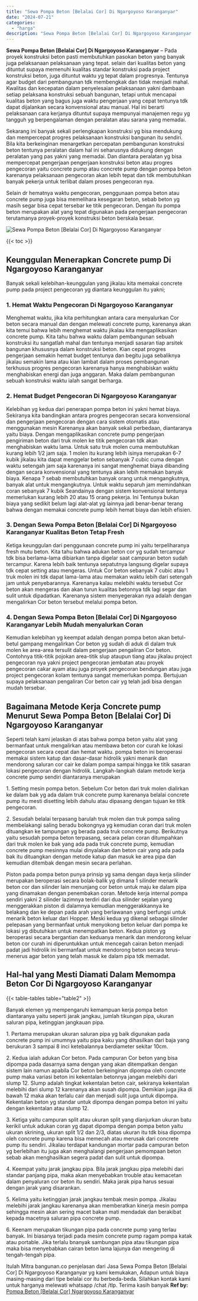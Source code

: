 ```yaml
---
title: "Sewa Pompa Beton [Belalai Cor] Di Ngargoyoso Karanganyar"
date: "2024-07-21"
categories: 
  - "harga"
description: "Sewa Pompa Beton [Belalai Cor] Di Ngargoyoso Karanganyar. Itulah Mitra bangunan.co penjelasan dari Jasa Sewa Pompa Beton [Belalai Cor] Di Ngargoyoso Karang..."
---
```


**Sewa Pompa Beton \[Belalai Cor\] Di Ngargoyoso Karanganyar** – Pada proyek konstruksi beton pasti membutuhkan pasokan beton yang banyak juga pelaksanaan pelaksanaan yang tepat. selain dari kualitas beton yang dituntut supaya memenuhi kualitas standar konstruksi pada project konstruksi beton, juga dituntut waktu yg tepat dalam progresnya. Tentunya agar budget dari pembangunan tdk membengkak dan tidak menjadi mahal. Kwalitas dan kecepatan dalam penyelesaian pelaksanaan yakni dambaan setiap pelaksana konstruksi sebuah bangunan, tetapi untuk mencapai kualitas beton yang bagus juga waktu pengerjaan yang cepat tentunya tdk dapat dijalankan secara konvensional atau manual. Hal ini berarti pelaksanaan cara kerjanya dituntut supaya mempunyai manajemen regu yg tangguh yg berpengalaman dengan peralatan atau sarana yang memadai.

Sekarang ini banyak sekali perlengkapan konstruksi yg bisa mendukung dan mempercepat progres pelaksanaan konstruksi bangunan itu sendiri. Bila kita berkeinginan menargetkan percepatan pembangunan konstruksi beton tentunya peralatan dalam hal ini seharusnya didukung dengan peralatan yang pas yakni yang memadai. Dan diantara peralatan yg bisa mempercepat pengerjaan pengerjaan konstruksi beton atau progres pengecoran yaitu concrete pump atau concrete pump dengan pompa beton karenanya pelaksanaan pengecoran akan lebih tepat dan tdk membutuhkan banyak pekerja untuk terlibat dalam proses pengecoran nya.

Selain dr hematnya waktu pengecoran, penggunaan pompa beton atau concrete pump juga bisa memelihara kesegaran beton, sebab beton yg masih segar bisa cepat tersebar ke titik pengecoran. Dengan itu pompa beton merupakan alat yang tepat digunakan pada pengerjaan pengecoran terutamanya proyek-proyek konstruksi beton berskala besar.

![Sewa Pompa Beton [Belalai Cor] Di Ngargoyoso Karanganyar](/images/sewa-concrete-pump-38.png)

{{< toc >}}

## Keunggulan Menerapkan Concrete pump Di Ngargoyoso Karanganyar

Banyak sekali kelebihan-keunggulan yang jikalau kita memakai concrete pump pada project pengecoran yg diantara keunggulan itu yakni;

### 1\. Hemat Waktu Pengecoran Di Ngargoyoso Karanganyar

Menghemat waktu, jika kita perhitungkan antara cara menyalurkan Cor beton secara manual dan dengan melewati concrete pump, karenanya akan kita temui bahwa lebih menghemat waktu jikalau kita mengaplikasikan concrete pump. Kita tahu bahwa waktu dalam pembangunan sebuah konstruksi itu sangatlah mahal dan tentunya menjadi sasaran tiap arsitek bangunan khususnya dalam konstruksi beton. Kian cepat progres pengerjaan semakin hemat budget tentunya dan begitu juga sebaliknya jikalau semakin lama atau kian lambat dalam proses pembangunan terkhusus progres pengecoran karenanya hanya menghabiskan waktu menghabiskan energi dan juga anggaran. Maka dalam pembangunan sebuah konstruksi waktu ialah sangat berharga.

### 2\. Hemat Budget Pengecoran Di Ngargoyoso Karanganyar

Kelebihan yg kedua dari penerapan pompa beton ini yakni hemat biaya. Sekiranya kita bandingkan antara progres pengecoran secara konvensional dan pengerjaan pengecoran dengan cara sistem otomatis atau menggunakan mesin Karenanya akan banyak sekali perbedaan, diantaranya yaitu biaya. Dengan mengaplikasikan concrete pump pengerjaan pengiriman beton dari truk molen ke titik pengecoran tdk akan menghabiskan waktu lama. Untuk satu truk molen cuma membutuhkan kurang lebih 1/2 jam saja. 1 molen itu kurang lebih isinya merupakan 6-7 kubik jikalau kita dapat menggelar beton sebanyak 7 cubic cuma dengan waktu setengah jam saja karenanya ini sangat menghemat biaya dibanding dengan secara konvensional yang tentunya akan lebih memakan banyak biaya. Kenapa ? sebab membutuhkan banyak orang untuk mengangkutnya, banyak alat untuk mengangkutnya. Untuk waktu separuh jam memindahkan coran sebanyak 7 kubik Seandainya dengan sistem konvensional tentunya memerlukan kurang lebih 20 atau 15 orang pekerja. Ini Tentunya bukan biaya yang sedikit belum lagi alat-alat yg lainnya jadi benar-benar terang bahwa dengan memakai concrete pump lebih hemat biaya dan lebih efisien.

### 3\. Dengan Sewa Pompa Beton \[Belalai Cor\] Di Ngargoyoso Karanganyar Kualitas Beton Tetap Fresh

Ketiga keunggulan dari penggunaan concrete pump ini yaitu terpeliharanya fresh mutu beton. Kita tahu bahwa adukan beton cor yg sudah tercampur tdk bisa berlama-lama dibiarkan tanpa digelar saat campuran beton sudah tercampur. Karena lebih baik tentunya sepatutnya langsung digelar supaya tdk cepat setting atau mengeras. Untuk Cor beton sebanyak 7 cubic atau 1 truk molen ini tdk dapat lama-lama atau memakan waktu lebih dari setengah jam untuk penyebarannya. Karenanya kalau melebihi waktu tersebut Cor beton akan mengeras dan akan turun kualitas betonnya tdk lagi segar dan sulit untuk dipadatkan. Karenanya sistem menyegerakan nya adalah dengan mengalirkan Cor beton tersebut melalui pompa beton.

### 4\. Dengan Sewa Pompa Beton \[Belalai Cor\] Di Ngargoyoso Karanganyar Lebih Mudah menyalurkan Coran

Kemudian kelebihan yg keempat adalah dengan pompa beton akan betul-betul gampang mengalirkan Cor beton yg sudah di aduk di dalam truk molen ke area-area tersulit dalam pengerjaan pengaliran Cor beton. Contohnya titik-titik pojokan area-titik slup ataupun tiang atau jikalau project pengecoran nya yakni project pengecoran jembatan atau proyek pengecoran cakar ayam atau juga proyek pengecoran bendungan atau juga project pengecoran kolam tentunya sangat memerlukan pompa. Bertujuan supaya pelaksanaan pengaliran Cor beton cair yg telah jadi bisa dengan mudah tersebar.

## Bagaimana Metode Kerja Concrete pump Menurut Sewa Pompa Beton \[Belalai Cor\] Di Ngargoyoso Karanganyar

Seperti telah kami jelaskan di atas bahwa pompa beton yaitu alat yang bermanfaat untuk mengalirkan atau membawa beton cor curah ke lokasi pengecoran secara cepat dan hemat waktu. pompa beton ini beroperasi memakai sistem katup dan dasar-dasar hidrolik yakni menarik dan mendorong saluran cor cair ke dalam pompa sampai hingga ke titik sasaran lokasi pengecoran dengan hidrolik. Langkah-langkah dalam metode kerja concrete pump sendiri diantaranya merupakan

1\. Setting mesin pompa beton. Sebelum Cor beton dari truk molen dialirkan ke dalam bak yg ada dalam truk concrete pump karenanya belalai concrete pump itu mesti disetting lebih dahulu atau dipasang dengan tujuan ke titik pengecoran.

2\. Sesudah belalai terpasang barulah truk molen dan truk pompa saling membelakangi saling beradu bokongnya yg kemudian coran dari truk molen dituangkan ke tampungan yg berada pada truk concrete pump. Berikutnya yaitu sesudah pompa beton terpasang, secara pelan coran ditumpahkan dari truk molen ke bak yang ada pada truk concrete pump, kemudian concrete pump mesinnya mulai dinyalakan dan beton cair yang ada pada bak itu dituangkan dengan metode katup dan masuk ke area pipa dan kemudian ditembak dengan mesin secara perlahan.

Piston pada pompa beton punya prinsip yg sama dengan daya kerja silinder merupakan beroperasi secara bolak-balik yg dimana 1 silinder menarik beton cor dan silinder lain menunjang cor beton untuk maju ke dalam pipa yang dinamakan dengan penembakan coran. Metode kerja internal pompa sendiri yakni 2 silinder lazimnya terdiri dari dua silinder sejalan yang menggerakkan piston di dalamnya kemudian menggerakkannya ke belakang dan ke depan pada arah yang berlawanan yang berfungsi untuk menarik beton keluar dari Hopper. Meski kedua yg dikenal sebagai silinder pelepasan yang bermanfaat untuk menyokong beton keluar dari pompa ke lokasi yg dibutuhkan untuk menempatkan beton. Kedua piston yg beroperasi secara bergantian dan keduanya menarik dan mendorong keluar beton cor curah ini diperuntukkan untuk mencegah cairan beton menjadi padat jadi hidrolik ini bermanfaat untuk mendorong beton secara terus-menerus agar beton yang telah masuk ke dalam pipa tdk memadat.

## Hal-hal yang Mesti Diamati Dalam Memompa Beton Cor Di Ngargoyoso Karanganyar

{{< table-tables table="table2" >}}

Banyak elemen yg mempengaruhi kemampuan kerja pompa beton diantaranya yaitu seperti jarak jangkau, jumlah tikungan pipa, ukuran saluran pipa, ketinggian jangkauan pipa.

1\. Pertama merupakan ukuran saluran pipa yg baik digunakan pada concrete pump ini umumnya yaitu pipa kaku yang dihasilkan dari baja yang berukuran 3 sampai 8 inci ketebalannya berdiameter sekitar 10cm.

2\. Kedua ialah adukan Cor beton. Pada campuran Cor beton yang bisa dipompa pada dasarnya sama dengan yang akan ditempatkan dengan sistem lain namun apabila Cor beton berkeinginan dipompa oleh concrete pump maka variasi beton ini kekentalan betonnya jangan melebihi dari slump 12. Slump adalah tingkat kekentalan beton cair, sekiranya kekentalan melebihi dari slump 12 karenanya akan susah dipompa. Demikian juga jika di bawah 12 maka akan terlalu cair dan menjadi sulit juga untuk dipompa. Kekentalan beton yg standar untuk dipompa dengan pompa beton ini yaitu dengan kekentalan atau slump 12.

3\. Ketiga yaitu campuran split atau ukuran split yang dianjurkan ukuran batu kerikil untuk adukan coran yg dapat dipompa dengan pompa beton yaitu ukuran skrining, ukuran split 1/2 dan 2/3, diatas ukuran itu tdk bisa dipompa oleh concrete pump karena bisa memecah atau merusak dari concrete pump itu sendiri. Jikalau terdapat kandungan mortar pada campuran beton yg berlebihan itu juga akan menghalangi pengerjaan pemompaan beton sebab akan menghasilkan segera padat dan sulit untuk dipompa.

4\. Keempat yaitu jarak jangkau pipa. Bila jarak jangkau pipa melebihi dari standar panjang pipa, maka akan menyebabkan trouble atau kemacetan dalam penyaluran cor beton itu sendiri. Maka jarak pipa harus sesuai dengan jarak yang disarankan.

5\. Kelima yaitu ketinggian jarak jangkau tembak mesin pompa. Jikalau melebihi jarak jangkau karenanya akan memberatkan kinerja mesin pompa sehingga mesin akan sering macet bakan mati mendadak dan berakibat kepada macetnya saluran pipa concrete pump.

6\. Keenam merupakan tikungan pipa pada concrete pump yang terlau banyak. Ini biasanya terjadi pada mesim concrete pump ragam pompa katak atau portable. Jika terlalu bnanyak sambungan pipa atau tikungan pipa maka bisa menyebabkan cairan beton lama lajunya dan mengering di tengah-tengah pipa.

Itulah Mitra bangunan.co penjelasan dari Jasa Sewa Pompa Beton \[Belalai Cor\] Di Ngargoyoso Karanganyar yg kami kemukakan, Adapun untuk biaya masing-masing dari tipe belalai cor itu berbeda-beda. Silahkan kontak kami untuk harganya melewati whatsapp /chat /tlp. Terima kasih banyak
**Ref by:** [Pompa Beton [Belalai Cor] Ngargoyoso Karanganyar](https://id.wikipedia.org/wiki/Pompa)

